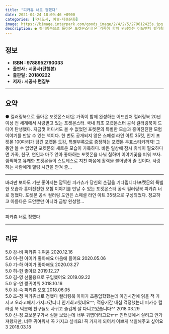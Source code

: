 ```yaml
---
title: "피카츄 너로 정했다"
date: 2021-04-24 18:09:46 +0900
categories: [국내도서, 예술-대중문화]
image: https://bimage.interpark.com/goods_image/2/4/2/5/279612425s.jpg
description: ● 컬러링북으로 돌아온 포켓몬스터!온 가족이 함께 완성하는 어드벤처 컬러링북 20년 이상 전 세계에서 사랑받고 있는 포켓몬스터. 국내 최초 포켓몬스터 공식 컬러링북이 드디어 탄생했다. 지금껏 어디서도 볼 수 없었던 포켓몬의 특별한 모습과 흥미진진한 모험 이야기를 만날 수 있는 책이다.
---
```


## **정보**

- **ISBN : 9788952790033**
- **출판사 : 시공사(단행본)**
- **출판일 : 20180222**
- **저자 : 시공사 편집부**

------



## **요약**

●  컬러링북으로 돌아온 포켓몬스터!온 가족이 함께 완성하는 어드벤처 컬러링북 20년 이상 전 세계에서 사랑받고 있는 포켓몬스터. 국내 최초 포켓몬스터 공식 컬러링북이 드디어 탄생했다. 지금껏 어디서도 볼 수 없었던 포켓몬의 특별한 모습과 흥미진진한 모험 이야기를 만날 수 있는 책이다. 한 번도 공개되지 않은 스페셜 라인 아트 35컷, 인기 포켓몬 100마리가 담긴 포켓몬 도감, 특별부록으로 증정하는 포켓몬 우표스티커까지! 그동안 볼 수 없었던 포켓몬의 새로운 모습이 가득하다. 바쁜 일상에 잠시 휴식이 필요하다면 가족, 친구, 연인과 마주 앉아 좋아하는 포켓몬을 나눠 칠하며 이야기꽃을 피워 보자. 깜찍하고 유쾌한 포켓몬들이 스트레스로 지친 마음에 활력을 불어넣어 줄 것이다. 사랑하는 사람에게 힐링 시간을 안겨 줄...

------

바라만 보아도 기분 좋아지는 깜찍한 피카츄가 당신의 손길을 기다립니다!포켓몬의 특별한 모습과 흥미진진한 모험 이야기를 만날 수 있는 포켓몬스터 공식 컬러링북 피카츄 너로 정했다. 포켓몬 공식 컬러링 도안은 스페셜 라인 아트 35컷으로 구성되었다. 정교하고 아름다운 도안뿐만 아니라 금방 완성할... 

------


피카츄 너로 정했다 

------


## **리뷰** 

5.0 강-비 피카츄 귀여움 2020.12.16 <br/>5.0 이-현 아이가 좋아해요 마음에 들어요 2020.05.06 <br/>5.0 기-하 아이가 좋아해요 2020.03.27 <br/>5.0 허-헌 좋아요 2019.12.27 <br/>5.0 김-영 선물용으로 구입했어요 2019.09.22 <br/>5.0 유-연 짱귀여워 2018.10.16 <br/>5.0 김-숙 피키츄 오호 2018.06.05 <br/>5.0 조-정 피카츄너로 정했다
컬러링북
아이가 초등입학했는데
아침시간에 읽을 책 가지고
오라고해서
가지고갔더니 인기최고였데요^^;
적응기간 내심 걱정했는데
피카츄 컬러링 북 덕분에
친구들도 사귀고 즐겁게 잘 다니고있습니다^^ 2018.03.29 <br/>5.0 신-정 교보문구가서 실물 보았는데 너무 귀엽더라고요ㅠㅠ 인터넷에서 살려고 안가져왔지만, 너무 귀여워서 꼭 가지고 싶네요! 꼭 가지게 되어서 이쁘게 색칠해주고 싶어요 3  2018.03.18 <br/>